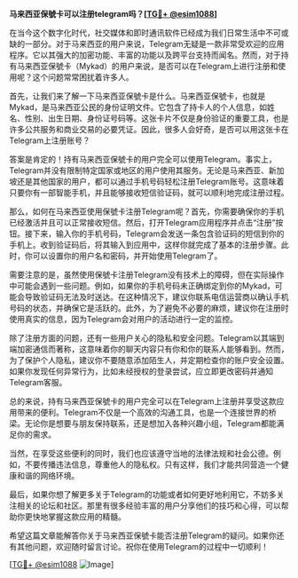 **马来西亚保號卡可以注册telegram吗？[[TG💪+ @esim1088](https://t.me/s/esim1088)]**

在当今这个数字化时代，社交媒体和即时通讯软件已经成为我们日常生活中不可或缺的一部分。对于马来西亚的用户来说，Telegram无疑是一款非常受欢迎的应用程序。它以其强大的加密功能、丰富的功能以及跨平台支持而闻名。然而，对于持有马来西亚保號卡（Mykad）的用户来说，是否可以在Telegram上进行注册和使用呢？这个问题常常困扰着许多人。

首先，让我们来了解一下马来西亚保號卡是什么。马来西亚保號卡，也就是Mykad，是马来西亚公民的身份证明文件。它包含了持卡人的个人信息，如姓名、性别、出生日期、身份证号码等。这张卡片不仅是身份验证的重要工具，也是许多公共服务和商业交易的必要凭证。因此，很多人会好奇，是否可以用这张卡在Telegram上注册账号？

答案是肯定的！持有马来西亚保號卡的用户完全可以使用Telegram。事实上，Telegram并没有限制特定国家或地区的用户使用其服务。无论是马来西亚、新加坡还是其他国家的用户，都可以通过手机号码轻松注册Telegram账号。这意味着只要你有一部智能手机，并且能够接收短信验证码，就可以顺利地完成注册过程。

那么，如何在马来西亚使用保號卡注册Telegram呢？首先，你需要确保你的手机已经激活并且可以正常接收短信。然后，打开Telegram应用程序并点击“注册”按钮。接下来，输入你的手机号码，Telegram会发送一条包含验证码的短信到你的手机上。收到验证码后，将其输入到应用中，这样你就完成了基本的注册步骤。此时，你可以设置你的用户名和密码，并开始使用Telegram了。

需要注意的是，虽然使用保號卡注册Telegram没有技术上的障碍，但在实际操作中可能会遇到一些问题。例如，如果你的手机号码未正确绑定到你的Mykad，可能会导致验证码无法及时送达。在这种情况下，建议你联系电信运营商以确认手机号码的状态，并确保它是活跃的。此外，为了避免不必要的麻烦，建议你在注册时使用真实的信息，因为Telegram会对用户的活动进行一定的监控。

除了注册方面的问题，还有一些用户关心的隐私和安全问题。Telegram以其端到端加密通信而著称，这意味着你的聊天内容只有你和你的联系人能够看到。然而，为了保护个人隐私，建议你不要随意添加陌生人，并定期检查你的账户安全设置。如果你发现任何异常行为，比如未经授权的登录尝试，应立即更改密码并通知Telegram客服。

总的来说，持有马来西亚保號卡的用户完全可以在Telegram上注册并享受这款应用带来的便利。Telegram不仅是一个高效的沟通工具，也是一个连接世界的桥梁。无论你是想要与朋友保持联系，还是想加入各种兴趣小组，Telegram都能满足你的需求。

当然，在享受这些便利的同时，我们也应该遵守当地的法律法规和社会公德。例如，不要传播违法信息，尊重他人的隐私权。只有这样，我们才能共同营造一个健康和谐的网络环境。

最后，如果你想了解更多关于Telegram的功能或者如何更好地利用它，不妨多关注相关的论坛和社区。那里有很多经验丰富的用户分享他们的技巧和心得，可以帮助你更快地掌握这款应用的精髓。

希望这篇文章能解答你关于马来西亚保號卡能否注册Telegram的疑问。如果你还有其他问题，欢迎随时留言讨论。祝你在使用Telegram的过程中一切顺利！

[[TG💪+ @esim1088](https://t.me/s/esim1088) ![Image](https://i.postimg.cc/4NQfJmqS/Snipaste-2025-05-13-00-14-12.png)]